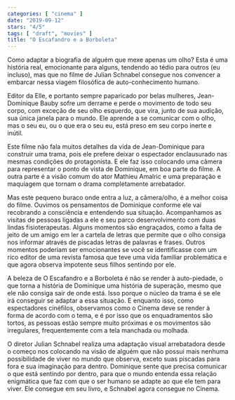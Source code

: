 ```yaml
---
categories: [ "cinema" ]
date: "2019-09-12"
stars: "4/5"
tags: [ "draft", "movies" ]
title: "O Escafandro e a Borboleta"
---
```

Como adaptar a biografia de alguém que mexe apenas um olho? Esta é uma
história real, emocionante para alguns, tendendo ao tédio para outros
(eu incluso), mas que no filme de Julian Schnabel consegue nos convencer
a embarcar nessa viagem filosófica de auto-conhecimento humano.

Editor da Elle, e portanto sempre paparicado por belas mulheres,
Jean-Dominique Bauby sofre um derrame e perde o movimento de todo
seu corpo, com exceção de seu olho esquerdo, que vira, junto de sua
audição, sua única janela para o mundo. Ele aprende a se comunicar
com o olho, mas o seu eu, ou o que era o seu eu, está preso em seu
corpo inerte e inútil.

Este filme não fala muitos detalhes da vida de Jean-Dominique para
construir uma trama, pois ele prefere deixar o espectador enclausurado
nas mesmas condições do protagonista. E ele faz isso colocando uma
câmera para representar o ponto de vista de Dominique, em boa parte
do filme. A outra parte é a visão comum do ator Mathieu Amalric e uma
preparação e maquiagem que tornam o drama completamente arrebatador.

Mas este pequeno buraco onde entra a luz, a câmera/olho, é a melhor
coisa do filme. Ouvimos os pensamentos de Dominique conforme ele vai
recobrando a consciência e entendendo sua situação. Acompanhamos
as visitas de pessoas ligadas a ele e seu parco desenvolvimento com
duas lindas fisioterapeutas. Alguns momentos são engraçados, como a
falta de jeito de um amigo em ler a cartela de letras que permite que
o olho consiga nos informar através de piscadas letras de palavras
e frases. Outros momentos poderiam ser emocionantes se você se
identificasse com um rico editor de uma revista famosa que teve uma
vida familiar problemática e que agora observa impotente seus filhos
sentindo por ele.

A beleza de O Escafandro e a Borboleta é não se render à auto-piedade,
o que torna a história de Dominique uma história de superação, mesmo
que ele não consiga sair de onde está. Isso porque o núcleo da trama
é se ele irá conseguir se adaptar a essa situação. E enquanto isso,
como espectadores cinéfilos, observamos como o Cinema deve se render
à forma de acordo com o tema, e é por isso que os enquadramentos são
tortos, as pessoas estão sempre muito próximas e os movimentos são
irregulares, frequentemente com a tela manchada ou molhada.

O diretor Julian Schnabel realiza uma adaptação visual arrebatadora
desde o começo nos colocando na visão de alguém que não possui mais
nenhuma possibilidade de viver no mundo que observa, exceto suas piscadas
para fora e sua imaginação para dentro. Dominique sente que precisa
comunicar o que está sentindo por dentro, para que o mundo entenda essa
relação enigmática que faz com que o ser humano se adapte ao que ele
tem para viver. Ele consegue em seu livro, e Schnabel agora consegue no
Cinema.
